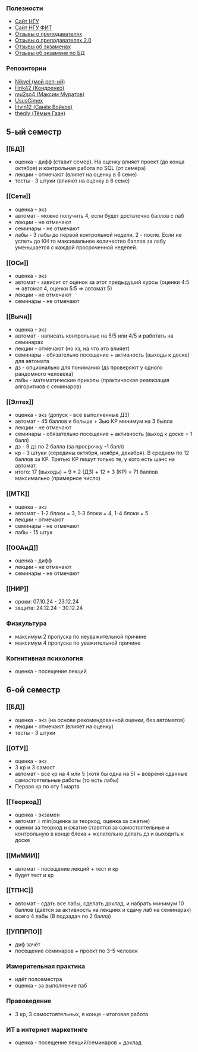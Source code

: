 
### Полезности
- [Сайт НГУ](https://www.nsu.ru/n/information-technologies-department/)
- [Сайт НГУ ФИТ](https://www.nsu.ru/n/information-technologies-department/)
- [Отзывы о преподавателях](https://docs.google.com/document/d/16hbDYg7dMCo3DLn8NgGGI-eOoDxosUn0yKN1fwrPcsA/edit#heading=h.jcnhp9p1wgko)
- [Отзывы о преподавателях 2.0](https://docs.google.com/document/d/11VQiY0Cr86lxh0qlV4kj7X857_xOVnfCdQMilYKfob0/edit#heading=h.z9gt69h3lhwi)
- [Отзывы об экзаменах](https://docs.google.com/spreadsheets/d/1f7Ul7q0BK61sFfOVHNRiad904Ts8MQDXsimatGEt5S4/edit?gid=2010672661#gid=2010672661)
- [Отзывы об экзамене по БД](https://docs.google.com/spreadsheets/d/1X7SkwqaCLOhLE_y_84_KDMM5kZdROauHGhhmzem8Wig/edit?gid=0#gid=0)

### Репозитории
- [Nikvel (мой реп-ий)](https://github.com/SolomennikovKolya/nsu-course-3?tab=readme-ov-file)
- [llirik42 (Кондренко)](https://github.com/llirik42/NSU-Labs/tree/main?tab=readme-ov-file)
- [mu2so4 (Максим Муратов)](https://github.com/mu2so4)
- [UsusCimex](https://github.com/UsusCimex/NSU_SoftwareEngineering)
- [litvin12 (Санёк Войков)](https://github.com/litvin12)
- [theqly (Тёмыч Гаан)](https://github.com/theqly)

## 5-ый семестр

### [[БД]]
- оценка - дифф (ставит семер). На оценку влияет проект (до конца октября) и контрольная работа по SQL (от семера)
- лекции - отмечают (влияет на оценку в 6 семе)
- тесты - 3 штуки (влияют на оценку в 6 семе)

### [[Сети]]
- оценка - экз
- автомат - можно получить 4, если будет достаточно баллов с лаб
- лекции - не отмечают
- семинары - не отмечают
- лабы - 3 лабы до первой контрольной недели, 2 - после. Если не успеть до КН то максимальное количество баллов за лабу уменьшается с каждой просроченной неделей.

### [[ОСи]]
- оценка - экз
- автомат - зависит от оценок за этот предыдуший курсы (оценки 4:5 => автомат 4, оценки 5:5 => автомат 5)
- лекции - не отмечают
- семинары - не отмечают

### [[Вычи]]
- оценка - экз
- автомат - написать контрольные на 5/5 или 4/5 и работать на семинарах
- лекции - отмечают (но хз, на что это влияет)
- семинары - обязательно посещение + активность (выходы к доске) для автомата
- дз - опционально для понимания (дз проверяют у одного рандомного человека)
- лабы - математические приколы (практическая реализация алгоритмов с семинаров)

### [[Элтех]]
- оценка - экз (допуск - все выполненные ДЗ)
- автомат - 45 баллов и больше + 3ью КР минимум на 3 былла
- лекции - не отмечают
- семинары - обязательно посещение + активность (выход к доске = 1 балл)
- дз - 9 дз по 2 балла (за просрочку -1 балл)
- кр - 3 штуки (середины октября, ноября, декабря). В среднем по 12 баллов за КР. Третью КР пишут только те, у кого есть шанс на автомат.
- итого: 17 (выходы) + 9 * 2 (ДЗ) + 12 * 3 (КР) = 71 баллов максимально (примерное число)

### [[МТК]]
- оценка - экз
- автомат - 1-2 блоки = 3, 1-3 блоки = 4, 1-4 блоки = 5
- лекции - отмечают
- семинары - не отмечают
- лабы - 15 штук

### [[ООАиД]]
- оценка - дифф
- лекции - не отмечают
- семинары - не отмечают 

### [[НИР]]
- сроки: 07.10.24 - 23.12.24
- защита: 24.12.24 - 30.12.24 

### Физкультура
- максимум 2 пропуска по неуважительной причине
- максимум 4 пропуска по уважительной причине

### Когнитивная психология
- оценка - посещение лекций

## 6-ой семестр

### [[БД]]
- оценка - экз (на основе рекомендованной оценки, без автоматов)
- лекции - отмечают (влияет на оценку)
- тесты - 3 штуки

### [[ОТУ]]
- оценка - экз
- 3 кр и 3 самост
- автомат - все кр на 4 или 5 (хотя бы одна на 5) + вовремя сданные самостоятельные работы (то есть лабы)
- Первая кр по оту 1 марта

### [[Теоркод]]
- оценка - экзамен
- автомат = min(оценка за теоркод, оценка за сжатие)
- оценки за теоркод и сжатие ставятся за самостоятельные и контрольную в конце блока + желательно делать дз и выходить к доске

### [[МиМИИ]]
- автомат - посещение лекций + тест и кр
- будет тест и кр

### [[ТПНС]]
- автомат - сдать все лабы, сделать доклад, и набрать минимум 10 баллов (даётся за активность на лекциях и сдачу лаб на семинарах)
- всего 4 лабы (8 подзадач по 2 балла)

### [[УППРПО]]
- диф зачёт
- посещение семинаров + проект по 3-5 человек

### Измерительная практика
- идёт полсеместра
- оценка - за выполнение лаб

### Правоведение
- 3 кр, 3 самостоятельных, в конце - итоговая работа

### ИТ в интернет маркетинге
- оценка - посещение лекций/семинаров + доклад